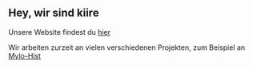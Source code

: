 ## Hey, wir sind kiire

Unsere Website findest du [hier](https://kiire.xyz)

Wir arbeiten zurzeit an vielen verschiedenen Projekten, zum Beispiel an [Mylo-Hist](https://mylo-host.com)
